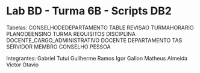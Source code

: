 # Lab BD - Turma 6B - Scripts DB2

Tabelas:
CONSELHODEDEPARTAMENTO
TABLE REVISAO
TURMAHORARIO
PLANODEENSINO
TURMA
REQUISITOS
DISCIPLINA
DOCENTE_CARGO_ADMINISTRATIVO
DOCENTE
DEPARTAMENTO
TAS
SERVIDOR
MEMBRO
CONSELHO
PESSOA

Integrantes:
  Gabriel Tutui
  Guilherme Ramos
  Igor Gallon
  Matheus Almeida
  Victor Otavio
